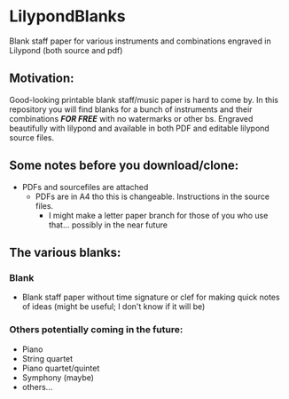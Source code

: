 # LilypondBlanks
Blank staff paper for various instruments and combinations engraved in Lilypond (both source and pdf)

## Motivation:
Good-looking printable blank staff/music paper is hard to come by. In this repository you will find blanks for a bunch of instruments and their combinations ***FOR FREE*** with no watermarks or other bs. Engraved beautifully with lilypond and available in both PDF and editable lilypond source files.

## Some notes before you download/clone:
* PDFs and sourcefiles are attached
	* PDFs are in A4 tho this is changeable. Instructions in the source files.
		* I might make a letter paper branch for those of you who use that... possibly in the near future

## The various blanks:

### Blank
* Blank staff paper without time signature or clef for making quick notes of ideas (might be useful; I don't know if it will be)

### Others potentially coming in the future:
* Piano
* String quartet
* Piano quartet/quintet
* Symphony (maybe)
* others...
